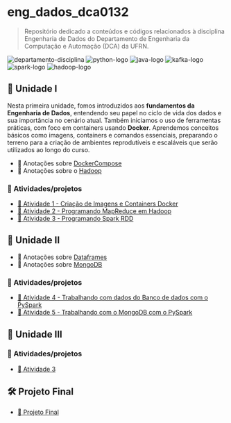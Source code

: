 # eng_dados_dca0132

> Repositório dedicado a conteúdos e códigos relacionados à disciplina Engenharia de Dados do Departamento de Engenharia da Computação e Automação (DCA) da UFRN.

![departamento-disciplina](https://img.shields.io/badge/dca-Engenharia_de_Dados-blue?style=for-the-badge)
![python-logo](https://img.shields.io/badge/Python-3776AB?style=for-the-badge&logo=python&logoColor=white)
![java-logo](https://img.shields.io/badge/Java-ED8B00?style=for-the-badge&logo=openjdk&logoColor=white)
![kafka-logo](https://img.shields.io/badge/Apache_Kafka-231F20?style=for-the-badge&logo=apache-kafka&logoColor=white)
![spark-logo](https://img.shields.io/badge/Apache_Spark-FDEE21?style=for-the-badge&logo=apachespark&logoColor=black)
![hadoop-logo](https://img.shields.io/badge/Apache_Hadoop-66CCFF?style=for-the-badge&logo=apachehadoop&logoColor=black)

## 🚀 Unidade I

Nesta primeira unidade, fomos introduzidos aos **fundamentos da Engenharia de Dados**, entendendo seu papel no ciclo de vida dos dados e sua importância no cenário atual. Também iniciamos o uso de ferramentas práticas, com foco em containers usando **Docker**. Aprendemos conceitos básicos como imagens, containers e comandos essenciais, preparando o terreno para a criação de ambientes reprodutíveis e escaláveis que serão utilizados ao longo do curso.

- 📑 Anotações sobre [DockerCompose](./uni1/notes_docker.md)
- 📑 Anotações sobre o [Hadoop](./uni1/notes_hadoop.md)

### 🎯 Atividades/projetos

- [📌 Atividade 1 - Criação de Imagens e Containers Docker](./uni1/atividade1/descricao.md)
- [📌 Atividade 2 - Programando MapReduce em Hadoop](./uni1/atividade2/descricao.md)
- [📌 Atividade 3 - Programando Spark RDD](./uni1/atividade3/descricao.md)

## 🚀 Unidade II

- 📑 Anotações sobre [Dataframes](./uni2/dataframes.md)
- 📑 Anotações sobre [MongoDB](./uni2/mongodb.md)

### 🎯 Atividades/projetos

- [📌 Atividade 4 - Trabalhando com dados do Banco de dados com o PySpark](./uni2/atividade1/atividade1.md)
- [📌 Atividade 5 - Trabalhando com o MongoDB com o PySpark](./uni2/atividade2/atividade2.md)

## 🚀 Unidade III

### 🎯 Atividades/projetos

- [📌 Atividade 3](./uni3/atividade1.md)

## 🛠️ Projeto Final

- [📌 Projeto Final](./proj_final/projeto_final.md)

